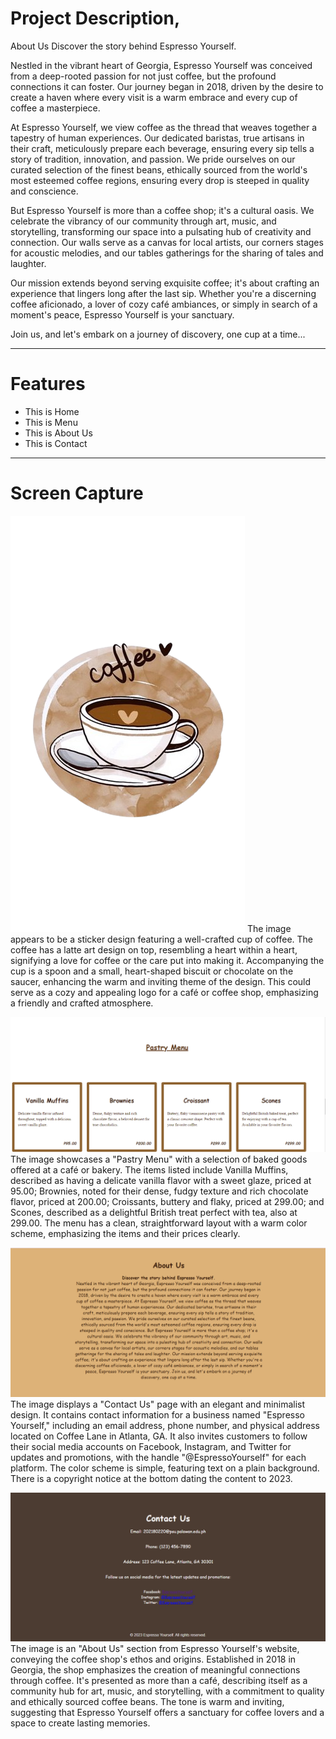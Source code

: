 
# Project Description,
About Us
Discover the story behind Espresso Yourself.

Nestled in the vibrant heart of Georgia, Espresso Yourself was conceived from a deep-rooted passion for not just coffee, but the profound connections it can foster. Our journey began in 2018, driven by the desire to create a haven where every visit is a warm embrace and every cup of coffee a masterpiece.

At Espresso Yourself, we view coffee as the thread that weaves together a tapestry of human experiences. Our dedicated baristas, true artisans in their craft, meticulously prepare each beverage, ensuring every sip tells a story of tradition, innovation, and passion. We pride ourselves on our curated selection of the finest beans, ethically sourced from the world's most esteemed coffee regions, ensuring every drop is steeped in quality and conscience.

But Espresso Yourself is more than a coffee shop; it's a cultural oasis. We celebrate the vibrancy of our community through art, music, and storytelling, transforming our space into a pulsating hub of creativity and connection. Our walls serve as a canvas for local artists, our corners stages for acoustic melodies, and our tables gatherings for the sharing of tales and laughter.

Our mission extends beyond serving exquisite coffee; it's about crafting an experience that lingers long after the last sip. Whether you're a discerning coffee aficionado, a lover of cozy café ambiances, or simply in search of a moment's peace, Espresso Yourself is your sanctuary.

Join us, and let's embark on a journey of discovery, one cup at a time...
 ***

 # Features
* This is Home
* This is Menu
* This is About Us
* This is Contact
 *** 
# Screen Capture
![Logo](img/saisai.png)
The image appears to be a sticker design featuring a well-crafted cup of coffee. The coffee has a latte art design on top, resembling a heart within a heart, signifying a love for coffee or the care put into making it. Accompanying the cup is a spoon and a small, heart-shaped biscuit or chocolate on the saucer, enhancing the warm and inviting theme of the design. This could serve as a cozy and appealing logo for a café or coffee shop, emphasizing a friendly and crafted atmosphere.

![Menu](img/416210962_1647768985752307_4331910812228911936_n.png)
The image showcases a "Pastry Menu" with a selection of baked goods offered at a café or bakery. The items listed include Vanilla Muffins, described as having a delicate vanilla flavor with a sweet glaze, priced at 95.00; Brownies, noted for their dense, fudgy texture and rich chocolate flavor, priced at 200.00; Croissants, buttery and flaky, priced at 299.00; and Scones, described as a delightful British treat perfect with tea, also at 299.00. The menu has a clean, straightforward layout with a warm color scheme, emphasizing the items and their prices clearly.

![About Us](img/416361370_1056353202301411_6582424725058571047_n.png)
The image displays a "Contact Us" page with an elegant and minimalist design. It contains contact information for a business named "Espresso Yourself," including an email address, phone number, and physical address located on Coffee Lane in Atlanta, GA. It also invites customers to follow their social media accounts on Facebook, Instagram, and Twitter for updates and promotions, with the handle "@EspressoYourself" for each platform. The color scheme is simple, featuring text on a plain background. There is a copyright notice at the bottom dating the content to 2023.

![Contact](img/415973036_919620365990265_9049602524629033973_n.png)
The image is an "About Us" section from Espresso Yourself's website, conveying the coffee shop's ethos and origins. Established in 2018 in Georgia, the shop emphasizes the creation of meaningful connections through coffee. It's presented as more than a café, describing itself as a community hub for art, music, and storytelling, with a commitment to quality and ethically sourced coffee beans. The tone is warm and inviting, suggesting that Espresso Yourself offers a sanctuary for coffee lovers and a space to create lasting memories.
